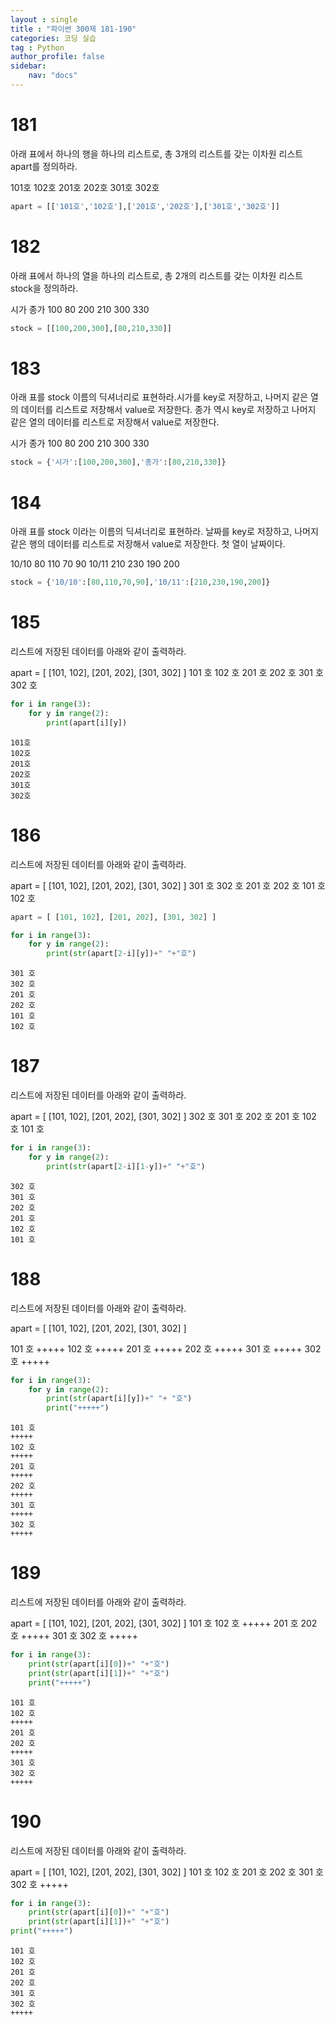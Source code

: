 ```yaml
---
layout : single
title : "파이썬 300제 181-190"
categories: 코딩 실습
tag : Python
author_profile: false
sidebar:
    nav: "docs"
---
```

# 181
아래 표에서 하나의 행을 하나의 리스트로, 총 3개의 리스트를 갖는 이차원 리스트 apart를 정의하라.

101호	102호
201호	202호
301호	302호 


```python
apart = [['101호','102호'],['201호','202호'],['301호','302호']]
```

# 182
아래 표에서 하나의 열을 하나의 리스트로, 총 2개의 리스트를 갖는 이차원 리스트 stock을 정의하라.

시가	종가
100	80
200	210
300	330 


```python
stock = [[100,200,300],[80,210,330]]
```

# 183
아래 표를 stock 이름의 딕셔너리로 표현하라.시가를 key로 저장하고, 나머지 같은 열의 데이터를 리스트로 저장해서 value로 저장한다. 종가 역시 key로 저장하고 나머지 같은 열의 데이터를 리스트로 저장해서 value로 저장한다.

시가	종가
100	80
200	210
300	330


```python
stock = {'시가':[100,200,300],'종가':[80,210,330]}
```

# 184
아래 표를 stock 이라는 이름의 딕셔너리로 표현하라. 날짜를 key로 저장하고, 나머지 같은 행의 데이터를 리스트로 저장해서 value로 저장한다. 첫 열이 날짜이다.

10/10	80	110	70	90
10/11	210	230	190	200


```python
stock = {'10/10':[80,110,70,90],'10/11':[210,230,190,200]}
```

# 185
리스트에 저장된 데이터를 아래와 같이 출력하라.

apart = [ [101, 102], [201, 202], [301, 302] ]
101 호
102 호
201 호
202 호
301 호
302 호


```python
for i in range(3):
    for y in range(2):
        print(apart[i][y])
```

    101호
    102호
    201호
    202호
    301호
    302호
    

# 186
리스트에 저장된 데이터를 아래와 같이 출력하라.

apart = [ [101, 102], [201, 202], [301, 302] ]
301 호
302 호
201 호
202 호
101 호
102 호


```python
apart = [ [101, 102], [201, 202], [301, 302] ]
```


```python
for i in range(3):
    for y in range(2):
        print(str(apart[2-i][y])+" "+"호")
```

    301 호
    302 호
    201 호
    202 호
    101 호
    102 호
    

# 187
리스트에 저장된 데이터를 아래와 같이 출력하라.

apart = [ [101, 102], [201, 202], [301, 302] ]
302 호
301 호
202 호
201 호
102 호
101 호


```python
for i in range(3):
    for y in range(2):
        print(str(apart[2-i][1-y])+" "+"호")
```

    302 호
    301 호
    202 호
    201 호
    102 호
    101 호
    

# 188
리스트에 저장된 데이터를 아래와 같이 출력하라.

apart = [ [101, 102], [201, 202], [301, 302] ]

101 호
+++++
102 호
+++++
201 호
+++++
202 호
+++++
301 호
+++++
302 호
+++++


```python
for i in range(3):
    for y in range(2):
        print(str(apart[i][y])+" "+ "호")
        print("+++++")
```

    101 호
    +++++
    102 호
    +++++
    201 호
    +++++
    202 호
    +++++
    301 호
    +++++
    302 호
    +++++
    

# 189
리스트에 저장된 데이터를 아래와 같이 출력하라.

apart = [ [101, 102], [201, 202], [301, 302] ]
101 호
102 호
+++++
201 호
202 호
+++++
301 호
302 호
+++++


```python
for i in range(3):
    print(str(apart[i][0])+" "+"호")
    print(str(apart[i][1])+" "+"호")
    print("+++++")
```

    101 호
    102 호
    +++++
    201 호
    202 호
    +++++
    301 호
    302 호
    +++++
    

# 190
리스트에 저장된 데이터를 아래와 같이 출력하라.

apart = [ [101, 102], [201, 202], [301, 302] ]
101 호
102 호
201 호
202 호
301 호
302 호
+++++


```python
for i in range(3):
    print(str(apart[i][0])+" "+"호")
    print(str(apart[i][1])+" "+"호")
print("+++++")
```

    101 호
    102 호
    201 호
    202 호
    301 호
    302 호
    +++++
    


```python

```
